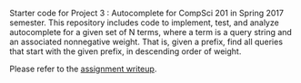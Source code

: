 Starter code for Project 3 : Autocomplete for CompSci 201 in Spring 2017 semester. This repository includes code to implement, test, and analyze autocomplete for a given set of N terms, where a term is a query string and an associated nonnegative weight. That is, given a prefix, find all queries that start with the given prefix, in descending order of weight.

Please refer to the [assignment writeup](http://www.cs.duke.edu/courses/compsci201/spring17/assign/autocomplete/).